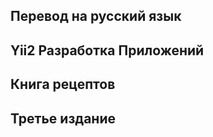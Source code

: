 Перевод на русский язык
--- 
Yii2 Разработка Приложений 
---
Книга рецептов
---
Третье издание 
---


